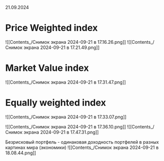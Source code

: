 21.09.2024

# Price Weighted index
![[Contents_/Снимок экрана 2024-09-21 в 17.16.26.png]]
![[Contents_/Снимок экрана 2024-09-21 в 17.21.49.png]]
# Market Value index
![[Contents_/Снимок экрана 2024-09-21 в 17.31.47.png]]
# Equally weighted index
![[Contents_/Снимок экрана 2024-09-21 в 17.33.07.png]]

![[Contents_/Снимок экрана 2024-09-21 в 17.36.10.png]]
![[Contents_/Снимок экрана 2024-09-21 в 17.47.31.png]]

Безрисковый портфель - одинаковая доходность портфелей в разных картинах мира (экономики)
![[Contents_/Снимок экрана 2024-09-21 в 18.08.44.png]]

